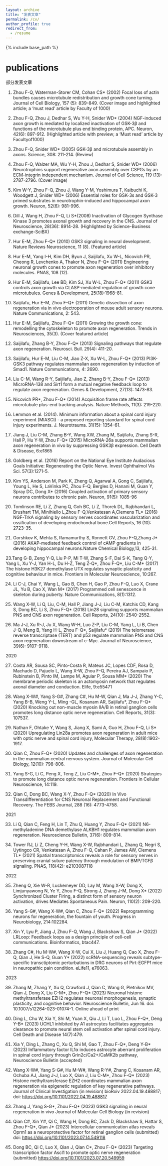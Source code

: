 ```yaml
---
layout: archive
title: "发表文章"
permalink: /cv/
author_profile: true
redirect_from:
  - /resume
---
```


{% include base_path %}

publications
======
部分发表文章



1. Zhou F-Q, Waterman-Storer CM, Cohan CS* (2002) Focal loss of actin bundles causes microtubule redistribution and growth cone turning.  Journal of Cell Biology, 157 (5): 839-849. (Cover image and highlighted article; a ‘must read’ article by Faculty of 1000)



2. Zhou F-Q, Zhou J, Dedhar S, Wu Y-H, Snider WD* (2004) NGF-induced axon growth is mediated by localized inactivation of GSK-3β and functions of the microtubule plus end binding protein, APC. Neuron, 42(6): 897-912. (Highlighted article with preview; a ‘Must read’ article by Facultyof1000)



3. Zhou F-Q, Snider WD* (2005) GSK-3β and microtubule assembly in axons. Science, 308: 211-214. (Review)



4. Zhou F-Q, Walzer MA, Wu Y-H, Zhou J, Dedhar S, Snider WD*  (2006) Neurotrophins support regenerative axon assembly over CSPGs by an ECM-integrin independent mechanism. Journal of Cell Science, 119 (13): 2787-2796. (Cover image)



5. Kim W-Y, Zhou F-Q, Zhou J, Wang Y-M, Yoshimura T, Kaibuchi K, Woodgett J, Snider WD* (2006) Essential roles for GSK-3s and GSK-3 primed substrates in neurotrophin-induced and hippocampal axon growth.  Neuron, 52(6): 981-996.



6. Dill J, Wang H, Zhou F-Q, Li S*(2008) Inactivation of Glycogen Synthase Kinase 3 promotes axonal growth and recovery in the CNS. Journal of Neuroscience, 28(36): 8914-28. (Highlighted by Science-Business exchange-SciBX)



7. Hur E-M, Zhou F-Q* (2010) GSK3 signaling in neural development. Nature Reviews Neuroscience, 11 (8). (Featured article)



8. Hur E-M, Yang I-H, Kim DH, Byun J, Saijilafu, Xu W-L, Nicovich PR, Cheong R, Levchenko A, Thakor N, Zhou F-Q* (2011) Engineering neuronal growth cones to promote axon regeneration over inhibitory molecules. PNAS, 108 (12). 



9. Hur E-M, Saijilafu, Lee BD, Kim SJ, Xu W-L, Zhou F-Q* (2011) GSK3 controls axon growth via CLASP-mediated regulation of growth cone microtubules. Genes & Development, 25(18):1968-81.



10. Saijilafu, Hur E-M, Zhou F-Q* (2011) Genetic dissection of axon regeneration via in vivo electroporation of mouse adult sensory neurons. Nature Communications, 2: 543.



11. Hur E-M, Saijilafu, Zhou F-Q* (2011) Growing the growth cone: remodelling the cytoskeleton to promote axon regeneration. Trends in Neurosciences, 35(3).  (Cover featured article)



12. Saijilafu, Zhang B-Y, Zhou F-Q* (2013) Signaling pathways that regulate axon regeneration. Neurosci. Bull. 29(4): 411-20.



13. Saijilafu, Hur E-M, Liu C-M, Jiao Z-X, Xu W-L, Zhou F-Q* (2013) PI3K-GSK3 pathway regulates mammalian axon regeneration by induction of Smad1. Nature Communications, 4: 2690.



14. Liu C-M, Wang R-Y, Saijilafu, Jiao Z, Zhang B-Y, Zhou F-Q* (2013) MicroRNA-138 and Sirt1 form a mutual negative feedback loop to regulate axon regeneration. Genes & Development, 27(13): 1473-83.



16. Nicovich PR*, Zhou F-Q* (2014) Acquisition frame rate affects microtubule plus-end tracking analysis. Nature Methods, 11(3): 219-220.



17. Lemmon et al. (2014). Minimum information about a spinal cord injury experiment (MIASCI) - a proposed reporting standard for spinal cord injury experiments. J. Neurotrauma. 31(15): 1354-61.



18. Jiang J, Liu C-M, Zhang B-Y, Wang XW, Zhang M, Saijilafu, Zhang S-R, Hall P, Hu Y-W, Zhou F-Q* (2015) MicroRNA-26a supports mammalian axon regeneration in vivo by suppressing GSK3β expression. Cell Death & Disease, 6:e1865



19. Goldberg et al. (2016) Report on the National Eye Institute Audacious Goals Initiative: Regenerating the Optic Nerve. Invest Ophthalmol Vis Sci. 57(3):1271-5.



20. Kim YS, Anderson M, Park K, Zheng Q, Agarwal A, Gong C, Saijilafu, Young L, He S, LaVinka PC, Zhou F-Q, Bergles D, Hanani M, Guan Y, Spray DC, Dong X* (2016) Coupled activation of primary sensory neurons contributes to chronic pain. Neuron, 91(5): 1085-96

21. Tomlinson RE, Li Z, Zhang Q, Goh BC, Li Z, Thorek DL, Rajbhandari L, Brushart TM, Minihiello L,Zhou F-Q,Venkatesan A,Clemens TL* (2016) NGF-TrkA signaling by sensory nerves coordinates vascularization and ossification of developing endochondral bone.Cell Reports, 16 (10): 2723-35. 

22. Gorshkov K, Mehta S, Ramamurthy S, Ronnett GV, Zhou F-Q,Zhang J* (2016) AKAP-mediated feedback control of cAMP gradients in developing hippocampal neurons.Nature Chemical Biology,13, 425-31.


23.Tang G-B, Zeng Y-Q, Liu P-P, Mi T-W, Zhang S-F, Dai S-K, Tang Q-Y, Yang L, Xu Y-J, Yan H-L, Du H-Z, Teng Z-Q*, Zhou F-Q*, Liu C-M* (2017) The histone H3K27 demethylase UTX regulates synaptic plasticity and cognitive behaviour in mice. Frontiers in Molecular Neuroscience, 10:267.


24. Li C-J, Chai Y, Wang L, Gao B, Chen H, Gao P, Zhou F-Q, Luo X, Crane JL, Yu B, Cao X, Wan M* (2017) Programmed cell senescence in skeleton during puberty. Nature Communications, 8(1):1312.


25. Wang X-W, Li Q, Liu, C-M, Hall P, Jiang J-J, Liu C-M, Katchis CD, Kang S, Dong BC, Li S, Zhou F-Q* (2018) Lin28 signaling supports mammalian PNS and CNS axon regeneration. Cell Reports, 24(10): 2540-2552.


26. Ma J-J, Xu R-J, Ju X, Wang W-H, Luo Z-P, Liu C-M, Yang L, Li B, Chen J-Q, Meng B, Yang H-L, Zhou F-Q*, Saijilafu* (2019) The telomerase reverse transcriptase (TERT) and p53 regulate mammalian PNS and CNS axon regeneration downstream of c-Myc. Journal of Neuroscience, 39(6): 9107-9118.



2020



27. Costa AR, Sousa SC, Pinto-Costa R, Mateus JC, Lopes CDF, Rosa D, Machado D, Pajuelo L, Wang X-W, Zhou F-Q, Pereira AJ, Sampaio P, Rubinstein B, Pinto IM, Lampe M, Aguiar P, Sousa MM* (2020) The membrane periodic skeleton is an actomyosin network that regulates axonal diameter and conduction. Elife, 9:e55471  



28. Wang X-W#, Yang S-G#, Zhang C#, Hu M-W, Qian J, Ma J-J, Zhang Y-C, Yang B-B, Weng Y-L, Ming -GL, Kosanam AR, Saijilafu*, Zhou F-Q* (2020) Knocking out non-muscle myosin IIA/B in retinal ganglion cells promotes long distance optic nerve regeneration. Cell Reports, 31(3): 107537.



29. Nathan F, Ohtake Y, Wang S, Jiang X, Sami A, Guo H, Zhou F-Q, Li S* (2020) Upregulating Lin28a promotes axon regeneration in adult mice with optic nerve and spinal cord injury, Molecular Therapy, 28(8):1902-1917.



30. Qian C, Zhou F-Q* (2020) Updates and challenges of axon regeneration in the mammalian central nervous system. Journal of Molecular Cell Biology, 12(10): 798-806.



31. Yang S-G, Li C, Peng X, Teng Z, Liu C-M*, Zhou F-Q* (2020) Strategies to promote long distance optic nerve regeneration. Frontiers in Cellular Neuroscience, 14:119.



32. Qian C, Dong BC, Wang X-Y, Zhou F-Q* (2020) In Vivo Transdifferentiation for CNS Neuronal Replacement and Functional Recovery. The FEBS Journal, 288 (16): 4773-4758.



2021



33. Li Q, Qian C, Feng H, Lin T, Zhu Q, Huang Y, Zhou F-Q* (2021) N6-methyladenine DNA demethylase ALKBH1 regulates mammalian axon regeneration. Neuroscience Bulletin, 37(6): 809-814.



34. Tower  RJ, Li Z, Cheng Y-H, Wang X-W, Rajbhandari L, Zhang Q, Negri S, Uytingco CR, Venkatesan A, Zhou F-Q, Cahan P, James AW, Clemens TL* (2021) Spatial transcriptomics reveals a role for sensory nerves in preserving cranial suture patency through modulation of BMP/TGFβ signaling. PNAS, 118(42): e2103087118



2022



35. Zheng Q, Xie W-R, Luckemeyer DD, Lay M, Wang X-W, Dong X, Limjunyawong N, Ye Y, Zhou F-Q, Strong J, Zhang J-M, Dong X* (2022) Synchronized Cluster Firing, a distinct form of sensory neuron activation, drives Mediates Spontaneous Pain. Neuron, 110(2): 209-220.



36. Yang S-G#, Wang X-W#, Qian C, Zhou F-Q* (2022) Reprogramming neurons for regeneration, the fountain of youth. Progress in Neurobiology, 214:102284.



37. Xin Y, Lyu P, Jiang J, Zhou F-Q, Wang J, Blackshaw S, Qian J* (2022) LRLoop: Feedback loops as a design principle of cell-cell communications. Bioinformatics, btac447. 



38. Zhang C#, Hu M-W#, Wang X-W, Cui X, Liu J, Huang Q, Cao X, Zhou F-Q, Qian J, He S-Q, Guan Y* (2022) scRNA-sequencing reveals subtype-specific transctiptomic perturbations in DRG neurons of Pirt-EGFPf mice in neuropathic pain condition. eLife11, e76063.



2023




39. Zhang M, Zhang Y, Xu Q, Crawford J, Qian C, Wang G, Pletnikov MV, Qian J, Dong X, Liu C-M*, Zhou F-Q* (2023) Neuronal histone methyltransferase EZH2 regulates neuronal morphogenesis, synaptic plasticity, and cognitive behavior. Neuroscience Bulletin, Jun 16. doi: 10.1007/s12264-023-01074-1. Online ahead of print




40. Ding L, Chu W, Xia Y, Shi M, Yuan X, Qiu J, Li T, Luo L, Zhou F-Q*, Deng Y-B* (2023) UCHL1 inhibited by A1 astrocytes facilitates aggregates clearance to promote neural stem cell activation after spinal cord injury.  Cell Death and Disease 14(7):479.



41. Xia Y, Ding L, Zhang C, Xu Q, Shi M, Gao T, Zhou F-Q*, Deng Y-B* (2023) Inflammatory factor IL1α induces astrocyte aberrant proliferation in spinal cord injury through Grin2c/Ca2+/CaMK2b pathway, Neuroscience Bulletin (accepted)



42. Wang X-W#, Yang S-G#, Hu M-W#, Wang R-Y#, Zhang C,  Kosanam AR, Ochuba AJ, Jiang J-J, Luo X, Qian J, Liu C-M*, Zhou F-Q* (2023) Histone methyltransferase EZH2 coordinates mammalian axon regeneration via epigenetic regulation of key regenerative pathways. Journal of Clinical Investigation (in revision) bioRxiv 2022.04.19.488817; doi: https://doi.org/10.1101/2022.04.19.488817 



43. Zhang J, Yang S-G*, Zhou F-Q* (2023) GSK3 signaling in neural regeneration in vivo Journal of Molecular Cell Biology (in revision)



44. Qian C#, Xin Y#, Qi C, Wang H, Dong BC, Zack D, Blackshaw S, Hattar S, Zhou F-Q*, Qian J* (2023) Intercellular communication atlas reveals Oprm1 as a neuroprotective factor for retinal ganglion cells (submitted) doi: https://doi.org/10.1101/2023.07.14.549118



45. Dong BC, Qi C, Luo X, Qian J, Qian C*, Zhou F-Q* (2023) Targeting transcription factor Ascl1 to promote optic nerve regeneration (submitted)  https://doi.org/10.1101/2023.07.20.549959


